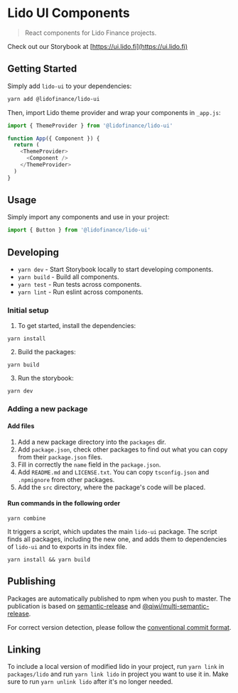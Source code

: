 # Lido UI Components

> React components for Lido Finance projects.

Check out our Storybook at [https://ui.lido.fi](https://ui.lido.fi)

## Getting Started

Simply add `lido-ui` to your dependencies:

```bash
yarn add @lidofinance/lido-ui
```

Then, import Lido theme provider and wrap your components in `_app.js`:

```js
import { ThemeProvider } from '@lidofinance/lido-ui'

function App({ Component }) {
  return (
    <ThemeProvider>
      <Component />
    </ThemeProvider>
  )
}
```

## Usage

Simply import any components and use in your project:

```js
import { Button } from '@lidofinance/lido-ui'
```

## Developing

- `yarn dev` - Start Storybook locally to start developing components.
- `yarn build` - Build all components.
- `yarn test` - Run tests across components.
- `yarn lint` - Run eslint across components.

### Initial setup

1. To get started, install the dependencies:

```
yarn install
```

2. Build the packages:

```
yarn build
```

3. Run the storybook:

```
yarn dev
```

### Adding a new package

#### Add files

1. Add a new package directory into the `packages` dir.
2. Add `package.json`, check other packages to find out what you can copy from their `package.json` files.
3. Fill in correctly the `name` field in the `package.json`.
4. Add `README.md` and `LICENSE.txt`. You can copy `tsconfig.json` and `.npmignore` from other packages.
5. Add the `src` directory, where the package's code will be placed.

#### Run commands in the following order

```
yarn combine
```

It triggers a script, which updates the main `lido-ui` package. The script finds all packages, including the new one,
and adds them to dependencies of `lido-ui` and to exports in its index file.

```
yarn install && yarn build
```

## Publishing

Packages are automatically published to npm when you push to master. The publication is based on [semantic-release](https://github.com/semantic-release/semantic-release) and [@qiwi/multi-semantic-release](https://github.com/qiwi/multi-semantic-release).

For correct version detection, please follow the [conventional commit format](https://www.conventionalcommits.org/en/v1.0.0/).

## Linking

To include a local version of modified lido in your project, run `yarn link` in `packages/lido` and run `yarn link lido` in project you want to use it in. Make sure to run `yarn unlink lido` after it's no longer needed.
